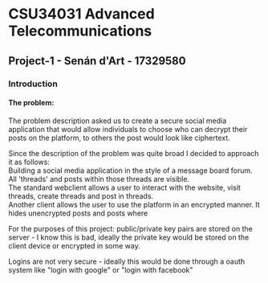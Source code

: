 # CSU34031 Advanced Telecommunications

## Project-1 - Senán d'Art - 17329580

### Introduction

#### The problem:  

The problem description asked us to create a secure social media application that would allow individuals to choose who can decrypt their posts on the platform, to others the post would look like ciphertext.

Since the description of the problem was quite broad I decided to approach it as follows:  
Building a social media application in the style of a message board forum. All 'threads' and posts within those threads are visible.  
The standard webclient allows a user to interact with the website, visit threads, create threads and post in threads.  
Another client allows the user to use the platform in an encrypted manner. It hides unencrypted posts and posts where 



For the purposes of this project:
public/private key pairs are stored on the server - I know this is bad, ideally the private key would be stored on the client device or encrypted in some way.

Logins are not very secure - ideally this would be done through a oauth system like "login with google" or "login with facebook"
